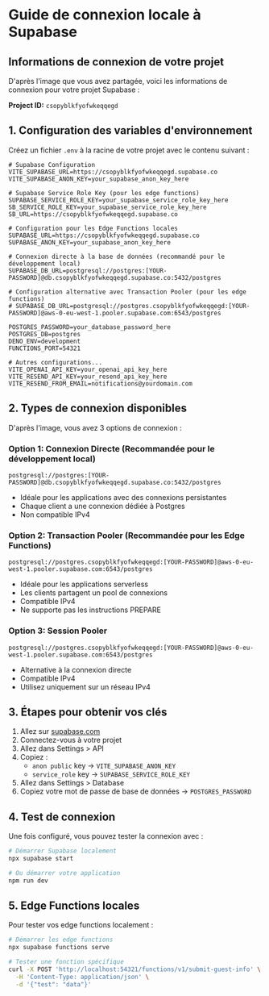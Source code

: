 # Guide de connexion locale à Supabase

## Informations de connexion de votre projet

D'après l'image que vous avez partagée, voici les informations de connexion pour votre projet Supabase :

**Project ID:** `csopyblkfyofwkeqqegd`

## 1. Configuration des variables d'environnement

Créez un fichier `.env` à la racine de votre projet avec le contenu suivant :

```env
# Supabase Configuration
VITE_SUPABASE_URL=https://csopyblkfyofwkeqqegd.supabase.co
VITE_SUPABASE_ANON_KEY=your_supabase_anon_key_here

# Supabase Service Role Key (pour les edge functions)
SUPABASE_SERVICE_ROLE_KEY=your_supabase_service_role_key_here
SB_SERVICE_ROLE_KEY=your_supabase_service_role_key_here
SB_URL=https://csopyblkfyofwkeqqegd.supabase.co

# Configuration pour les Edge Functions locales
SUPABASE_URL=https://csopyblkfyofwkeqqegd.supabase.co
SUPABASE_ANON_KEY=your_supabase_anon_key_here

# Connexion directe à la base de données (recommandé pour le développement local)
SUPABASE_DB_URL=postgresql://postgres:[YOUR-PASSWORD]@db.csopyblkfyofwkeqqegd.supabase.co:5432/postgres

# Configuration alternative avec Transaction Pooler (pour les edge functions)
# SUPABASE_DB_URL=postgresql://postgres.csopyblkfyofwkeqqegd:[YOUR-PASSWORD]@aws-0-eu-west-1.pooler.supabase.com:6543/postgres

POSTGRES_PASSWORD=your_database_password_here
POSTGRES_DB=postgres
DENO_ENV=development
FUNCTIONS_PORT=54321

# Autres configurations...
VITE_OPENAI_API_KEY=your_openai_api_key_here
VITE_RESEND_API_KEY=your_resend_api_key_here
VITE_RESEND_FROM_EMAIL=notifications@yourdomain.com
```

## 2. Types de connexion disponibles

D'après l'image, vous avez 3 options de connexion :

### Option 1: Connexion Directe (Recommandée pour le développement local)
```
postgresql://postgres:[YOUR-PASSWORD]@db.csopyblkfyofwkeqqegd.supabase.co:5432/postgres
```
- Idéale pour les applications avec des connexions persistantes
- Chaque client a une connexion dédiée à Postgres
- Non compatible IPv4

### Option 2: Transaction Pooler (Recommandée pour les Edge Functions)
```
postgresql://postgres.csopyblkfyofwkeqqegd:[YOUR-PASSWORD]@aws-0-eu-west-1.pooler.supabase.com:6543/postgres
```
- Idéale pour les applications serverless
- Les clients partagent un pool de connexions
- Compatible IPv4
- Ne supporte pas les instructions PREPARE

### Option 3: Session Pooler
```
postgresql://postgres.csopyblkfyofwkeqqegd:[YOUR-PASSWORD]@aws-0-eu-west-1.pooler.supabase.com:6543/postgres
```
- Alternative à la connexion directe
- Compatible IPv4
- Utilisez uniquement sur un réseau IPv4

## 3. Étapes pour obtenir vos clés

1. Allez sur [supabase.com](https://supabase.com)
2. Connectez-vous à votre projet
3. Allez dans Settings > API
4. Copiez :
   - `anon public` key → `VITE_SUPABASE_ANON_KEY`
   - `service_role` key → `SUPABASE_SERVICE_ROLE_KEY`
5. Allez dans Settings > Database
6. Copiez votre mot de passe de base de données → `POSTGRES_PASSWORD`

## 4. Test de connexion

Une fois configuré, vous pouvez tester la connexion avec :

```bash
# Démarrer Supabase localement
npx supabase start

# Ou démarrer votre application
npm run dev
```

## 5. Edge Functions locales

Pour tester vos edge functions localement :

```bash
# Démarrer les edge functions
npx supabase functions serve

# Tester une fonction spécifique
curl -X POST 'http://localhost:54321/functions/v1/submit-guest-info' \
  -H 'Content-Type: application/json' \
  -d '{"test": "data"}'
```
